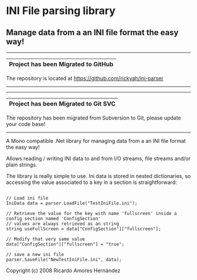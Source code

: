 # INI File parsing library #

## Manage data from a an INI file format the easy way! ##


---

| **Project has been Migrated to GitHub**|
|:---------------------------------------|

The repository is located at https://github.com/rickyah/ini-parser

---




---

| **Project has been Migrated to Git SVC**|
|:----------------------------------------|

The repository has been migrated from Subversion to Git, please update your code base!

---


A Mono compatible .Net library for managing data from a an INI file format the easy way!

Allows reading / writing INI data to and from I/O streams, file streams and/or plain strings.



The library is really simple to use.
Ini data is stored in nested dictionaries, so accessing the value associated to a key in a section is straightforward:
```

// Load ini file
IniData data = parser.LoadFile("TestIniFile.ini");

// Retrieve the value for the key with name 'fullscreen' inside a config section named 'ConfigSection'
// values are always retrieved as an string
string useFullScreen = data["ConfigSection"]["fullscreen"];

// Modify that very same value
data["ConfigSection"]["fullscreen"] = "true";

// save a new ini file
parser.SaveFile("NewTestIniFile.ini", data);
```



Copyright (c) 2008 Ricardo Amores Hernández